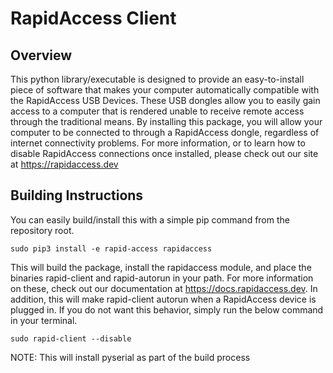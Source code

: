 RapidAccess Client
==================

Overview
--------

This python library/executable is designed to provide an easy-to-install piece of software that
makes your computer automatically compatible with the RapidAccess USB Devices. These USB dongles
allow you to easily gain access to a computer that is rendered unable to receive remote access
through the traditional means. By installing this package, you will allow your computer to be 
connected to through a RapidAccess dongle, regardless of internet connectivity problems. 
For more information, or to learn how to disable RapidAccess connections once installed,
please check out our site at https://rapidaccess.dev

Building Instructions
---------------------

You can easily build/install this with a simple pip command from the repository root.

`sudo pip3 install -e rapid-access rapidaccess`

This will build the package, install the rapidaccess module, and place the binaries rapid-client and rapid-autorun in your path. For more information on these, check out our documentation at https://docs.rapidaccess.dev. In addition, this will make rapid-client autorun when a RapidAccess device is plugged in. If you do not want this behavior, simply run the below command in your terminal.

`sudo rapid-client --disable`

NOTE: This will install pyserial as part of the build process
